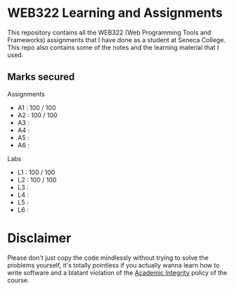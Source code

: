 # WEB322 Learning and Assignments
This repository contains all the WEB322 (Web Programming Tools and Frameworks) assignments that I have done as a student at Seneca College. This repo also contains some of the notes and the learning material that I used.

## Marks secured
Assignments
- A1 : 100 / 100 <br />
- A2 : 100 / 100 <br />
- A3 :  <br />
- A4 :  <br />
- A5 :  <br />
- A6 :  <br />

Labs
- L1 : 100 / 100 <br />
- L2 : 100 / 100 <br />
- L3 :  <br />
- L4 :  <br />
- L5 :  <br />
- L6 :  <br />
# Disclaimer
Please don't just copy the code mindlessly without trying to solve the problems yourself, it's totally pointless if you actually wanna learn how to write software and a blatant violation of the [Academic Integrity](https://www.senecacollege.ca/about/policies/academic-integrity-policy.html) policy of the course.
